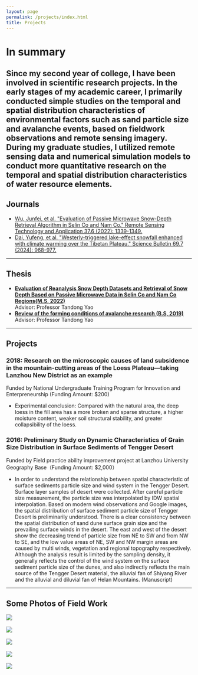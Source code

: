 ```yaml
---
layout: page
permalink: /projects/index.html
title: Projects
---
```


# In summary

Since my second year of college, I have been involved in scientific research projects. In the early stages of
my academic career, I primarily conducted simple studies on the temporal and spatial distribution characteristics of
environmental factors such as sand particle size and avalanche events, based on fieldwork observations and remote
sensing imagery. During my graduate studies, I utilized remote sensing data and numerical simulation models to conduct
more quantitative research on the temporal and spatial distribution characteristics of water resource elements.
---
## Journals

- [Wu, Junfei, et al. "Evaluation of Passive Microwave Snow-Depth Retrieval Algorithm in Selin Co and Nam Co." Remote Sensing Technology and Application 37.6 (2022): 1339-1349.](http://www.rsta.ac.cn/EN/10.11873/j.issn.1004-0323.2022.6.1339)
- [Dai, Yufeng, et al. "Westerly-triggered lake-effect snowfall enhanced with climate warming over the Tibetan Plateau." Science Bulletin 69.7 (2024): 968-977.](https://www.sciencedirect.com/science/article/abs/pii/S2095927324000690)
---
## Thesis

- [**Evaluation of Reanalysis Snow Depth Datasets and Retrieval of Snow Depth Based on Passive Microwave Data in Selin
  Co
  and Nam Co Regions(M.S, 2022)**]()
  <br>Advisor: Professor Tandong Yao
- [**Review of the forming conditions of avalanche research (B.S, 2019)**]()
  <br>Advisor: Professor Tandong Yao

---

## Projects

### 2018: Research on the microscopic causes of land subsidence in the mountain-cutting areas of the Loess Plateau—taking Lanzhou New District as an example

Funded by National Undergraduate Training Program for Innovation and Enterpreneurship (Funding Amount: $200)

- Experimental conclusion: Compared with the natural area, the deep loess in the fill area has a more broken and sparse
  structure, a higher moisture content, weaker soil structural stability, and greater collapsibility of the loess.

### 2016: Preliminary Study on Dynamic Characteristics of Grain Size Distribution in Surface Sediments of Tengger Desert

Funded by Field practice ability improvement project at Lanzhou University Geography Base（Funding Amount: $2,000）

- In order to understand the relationship between spatial characteristic of surface sediments particle size and wind
  system in the Tengger Desert. Surface layer samples of desert were collected. After careful particle size measurement,
  the particle size was interpolated by IDW spatial interpolation. Based on modern wind observations and Google images,
  the spatial distribution of surface sediment particle size of Tengger Desert is preliminarily understood. There is a
  clear consistency between the spatial distribution of sand dune surface grain size and the prevailing surface winds in
  the desert. The east and west of the desert show the decreasing trend of particle size from NE to SW and from NW to
  SE, and the low value areas of NE, SW and NW margin areas are caused by multi winds, vegetation and regional
  topography respectively. Although the analysis result is limited by the sampling density, it generally reflects the
  control of the wind system on the surface sediment particle size of the dunes, and also indirectly reflects the main
  source of the Tengger Desert material, the alluvial fan of Shiyang River and the alluvial and diluvial fan of Helan
  Mountains. (Manuscript)

---

## Some  Photos of Field Work

<div>
<img src="https://junfeiwu.github.io/images/field_work01.jpg">
</div>
<br>
<div>
<img src="https://junfeiwu.github.io/images/field_work02.jpg">
</div>
<br>
<div>
<img src="https://junfeiwu.github.io/images/field_work03.jpg">
</div>
<br>
<div>
<img src="https://junfeiwu.github.io/images/lanzhou_01.JPG">
</div>
<br>
<div>
<img src="https://junfeiwu.github.io/images/tengger.jpg">
</div>





